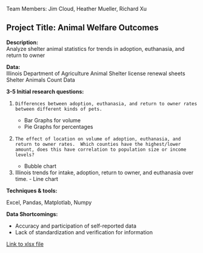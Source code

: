 Team Members:  Jim Cloud, Heather Mueller, Richard Xu

## Project Title:  Animal Welfare Outcomes

**Description:**  
Analyze shelter animal statistics for trends in adoption, euthanasia, and return to owner

**Data:**    
Illinois Department of Agriculture Animal Shelter license renewal sheets
Shelter Animals Count Data

**3-5 Initial research questions:**

1)     Differences between adoption, euthanasia, and return to owner rates between different kinds of pets.
     - Bar Graphs for volume
     - Pie Graphs for percentages
2)     The effect of location on volume of adoption, euthanasia, and return to owner rates.  Which counties have the highest/lower amount, does this have correlation to population size or income levels?
     - Bubble chart
3)    Illinois trends for intake, adoption, return to owner, and euthanasia over time.
     - Line chart

**Techniques & tools:**

Excel, Pandas, Matplotlab, Numpy

**Data Shortcomings:**
-    Accuracy and participation of self-reported data
-    Lack of standardization and verification for information

[Link to xlsx file](https://github.com/richardxu96/Project-1/blob/master/IL%20Shelter%20Data%202010%20to%202015.xlsx)
